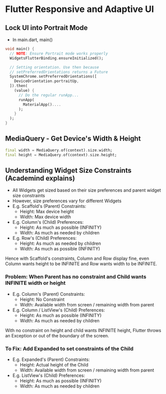 # Flutter Responsive and Adaptive UI

## Lock UI into Portrait Mode
- In main.dart, main()

```dart
void main() {
  // NOTE: Ensure Portrait mode works properly
  WidgetsFlutterBinding.ensureInitialized();

  // Setting orientation. Use then because
  // setPreferredOrientations returns a Future
  SystemChrome.setPreferredOrientations([
    DeviceOrientation.portraitUp,
  ]).then(
    (value) {
      // Do the regular runApp...
      runApp(
        MaterialApp()....
      );
    }
  );
}
```

## MediaQuery - Get Device's Width & Height
```dart
final width = MediaQuery.of(context).size.width;
final height = MediaQuery.of(context).size.height;
```

## Understanding Widget Size Constraints (Academind explains)
- All Widgets get sized based on their size preferences and parent widget size constraints
- However, size preferences vary for different Widgets
- E.g. Scaffold's (Parent) Constraints:
  - Height: Max device height
  - Width: Max device width
- E.g. Column's (Child) Preferences:
  - Height: As much as possible (INFINITY)
  - Width: As much as needed by children
- E.g. Row's (Child) Preferences:
  - Height: As much as needed by children
  - Width: As much as possible (INFINITY)

Hence with Scaffold's constraints, Column and Row display fine, even Column wants height to be INFINITE and Row wants width to be INFINITE.

### Problem: When Parent has no constraint and Child wants INFINITE width or height
- E.g. Column's (Parent) Constraints:
  - Height: No Constraint
  - Width: Available width from screen / remaining width from parent
- E.g. Column / ListView's (Child) Preferences:
  - Height: As much as possible (INFINITY)
  - Width: As much as needed by children

With no constraint on height and child wants INFINITE height, Flutter throws an Exception or out of the boundary of the screen.

### To Fix: Add Expanded to set constraints of the Child
- E.g. Expanded's (Parent) Constraints:
  - Height: Actual height of the Child
  - Width: Available width from screen / remaining width from parent
- E.g. ListView's (Child) Preferences:
  - Height: As much as possible (INFINITY)
  - Width: As much as needed by children

